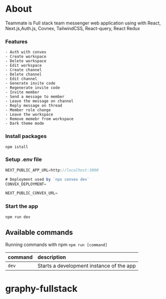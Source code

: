 # About

Teammate is Full stack team messenger web application using with React, Next.js,Auth.js, Covnex, TailwindCSS, React-query, React Redux

### Features

```
- Auth with convex
- Create workspace
- Delete workspace
- Edit workspace
- Create channel
- Delete channel
- Edit channel
- Generate invite code
- Regenerate invite code
- Invite member
- Send a message to member
- Leave the message on channel
- Reply message on thread
- Member role change
- Leave the workspace
- Remove memebr from workspace
- Dark theme mode
```

### Install packages

```shell
npm istall
```

### Setup .env file

```js
NEXT_PUBLIC_APP_URL=http://localhost:3000

# Deployment used by `npx convex dev`
CONVEX_DEPLOYMENT=

NEXT_PUBLIC_CONVEX_URL=

```

### Start the app

```shell
npm run dev
```

## Available commands

Running commands with npm `npm run [command]`

| command | description                              |
| :------ | :--------------------------------------- |
| `dev`   | Starts a development instance of the app |

# graphy-fullstack
